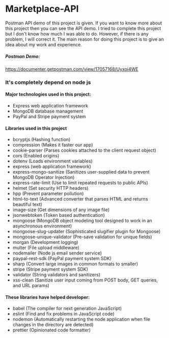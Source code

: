 # Marketplace-API

Postman API demo of this project is given. If you want to know more about this project then you can see the API demo. I tried to complete this project but I don't know how much I was able to do. However, if there is any problem, I will correct it.
The main reason for doing this project is to give an idea about my work and experience.

##### Postman Demo:
https://documenter.getpostman.com/view/17057168/Uyxoi4WE

### It's completely depend on node js

#### Major technologies used in this project:

-   Express web application framework
-   MongoDB database management
-   PayPal and Stripe payment system

#### Libraries used in this project

-   bcryptjs (Hashing function)
-   compression (Makes it faster our app)
-   cookie-parser (Parses cookies attached to the client request object)
-   cors (Enabled origins)
-   dotenv (Loads environment variables)
-   express (web application framework)
-   express-mongo-sanitize (Sanitizes user-supplied data to prevent MongoDB Operator Injection)
-   express-rate-limit (Use to limit repeated requests to public APIs)
-   helmet (Set security HTTP headers)
-   hpp (Prevent parameter pollution)
-   html-to-text (Advanced converter that parses HTML and returns beautiful text)
-   image-size (Get dimensions of any image file)
-   jsonwebtoken (Token based authentication)
-   mongoose (MongoDB object modeling tool designed to work in an asynchronous environment)
-   mongoose-slug-updater (Sophisticated slugifier plugin for Mongoose)
-   mongoose-unique-validator (Pre-save validation for unique fields)
-   morgan (Development logging)
-   multer (File upload middleware)
-   nodemailer (Node js email sender service)
-   paypal-rest-sdk (PayPal payment system SDK)
-   sharp (Convert large images in common formats to smaller)
-   stripe (Stripe payment system SDK)
-   validator (String validators and sanitizers)
-   xss-clean (Sanitize user input coming from POST body, GET queries, and URL params)

#### These libraries have helped developer:

-   babel (The compiler for next generation JavaScript)
-   eslint (Find and fix problems in JavaScript code)
-   nodemon (Automatically restarting the node application when file changes in the directory are detected)
-   prettier (Opinionated code formatter)
